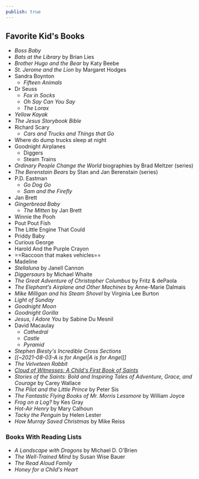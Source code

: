 ```yaml
---
publish: true
---
```

## Favorite Kid's Books
- *Boss Baby*
- *Bats at the Library* by Brian Lies
- *Brother Hugo and the Bear* by Katy Beebe
- *St. Jerome and the Lion* by Margaret Hodges
- Sandra Boynton
    - *Fifteen Animals*
- Dr Seuss
	- *Fox in Socks*
	- *Oh Say Can You Say*
	- *The Lorax*
- *Yellow Kayak*
- *The Jesus Storybook Bible*  
- Richard Scary 
    - *Cars and Trucks and Things that Go*
- Where do dump trucks sleep at night  
- Goodnight Airplanes
    - Diggers
    - Steam Trains
- *Ordinary People Change the World* biographies by Brad Meltzer (series)
- *The Berenstain Bears* by Stan and Jan Berenstain (series)
- P.D. Eastman
	- *Go Dog Go*
	- *Sam and the Firefly*
- Jan Brett
- *Gingerbread Baby*
	- *The Mitten* by Jan Brett
- Winnie the Pooh  
- Pout Pout Fish
- The Little Engine That Could  
- Priddy Baby  
- Curious George  
- Harold And the Purple Crayon  
- ==Raccoon that makes vehicles==
- Madeline
- *Stellaluna* by Janell Cannon
- *Diggersaurs* by Michael Whaite
- *The Great Adventure of Christopher Columbus* by Fritz & dePaola
- *The Elephant’s Airplane and Other Machines* by Anne-Marie Dalmais
- *Mike Milligan and his Steam Shovel* by Virginia Lee Burton
- *Light of Sunday*
- *Goodnight Moon*
- *Goodnight Gorilla*
- *Jesus, I Adore You* by Sabine Du Mesnil
- David Macaulay
	- *Cathedral*
	- *Castle*
	- *Pyramid*
- *Stephen Biesty's Incredible Cross Sections*
- *[[~2021-08-03-A is for Angel|A is for Angel]]*
- *The Velveteen Rabbit*
- [*Cloud of Witnesses: A Child's First Book of Saints*](https://tanbooks.com/catholic-kids-books/toddler-books/cloud-of-witnesses-a-childs-first-book-of-saints/)
- *Stories of the Saints: Bold and Inspiring Tales of Adventure, Grace, and Courage* by Carey Wallace
- *The Pilot and the Little Prince* by Peter Sis
- *The Fantastic Flying Books of Mr. Morris Lessmore* by William Joyce
- *Frog on a Log?* by Kes Gray
- *Hot-Air Henry* by Mary Calhoun
- *Tacky the Penguin* by Helen Lester
- *How Murray Saved Christmas* by Mike Reiss




### Books With Reading Lists
- *A Landscape with Dragons* by Michael D. O'Brien
- *The Well-Trained Mind* by Susan Wise Bauer
- *The Read Aloud Family*
- *Honey for a Child's Heart*